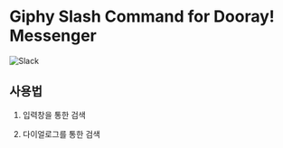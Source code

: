 # Giphy Slash Command for Dooray! Messenger

![Slack](/../feature/add_readme/images/giphy.png "Dooray! Giphy")

## 사용법

1. 입력창을 통한 검색

2. 다이얼로그를 통한 검색
